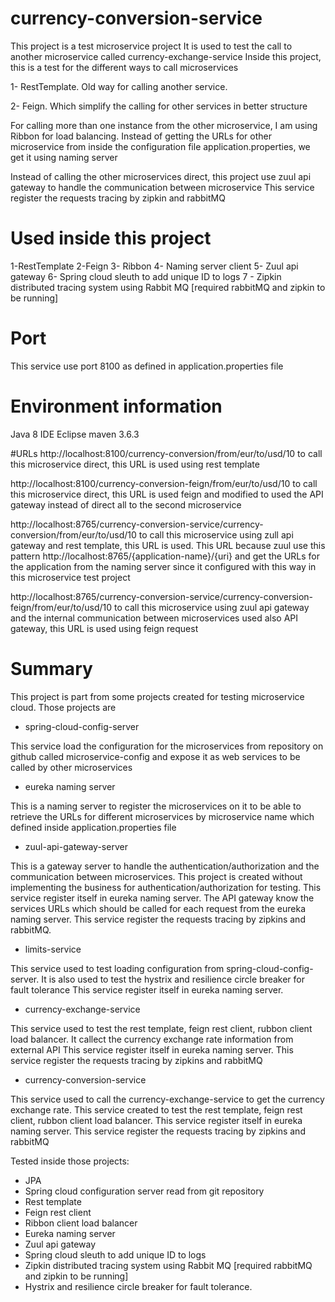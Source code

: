 # currency-conversion-service
This project is a test microservice project
It is used to test the call to another microservice called currency-exchange-service
Inside this project, this is a test for the different ways to call microservices

1- RestTemplate. Old way for calling another service.

2- Feign. Which simplify the calling for other services in better structure

For calling more than one instance from the other microservice, I am using Ribbon for load balancing.
Instead of getting the URLs for other microservice from inside the configuration file application.properties, we get it using naming server 

Instead of calling the other microservices direct, this project use zuul api gateway to handle the communication between microservice
This service register  the requests tracing by zipkin and rabbitMQ

# Used inside this project

1-RestTemplate
2-Feign
3- Ribbon
4- Naming server client
5- Zuul api gateway
6- Spring cloud sleuth to add unique ID to logs
7 - Zipkin distributed tracing system using Rabbit MQ [required rabbitMQ and zipkin to be running]

# Port
This service use port 8100 as defined in application.properties file

# Environment information
Java 8
IDE Eclipse
maven 3.6.3

#URLs
http://localhost:8100/currency-conversion/from/eur/to/usd/10
to call this microservice direct, this URL is used using rest template

http://localhost:8100/currency-conversion-feign/from/eur/to/usd/10
to call this microservice direct, this URL is used feign and modified to used the API gateway instead of direct all to the second microservice

http://localhost:8765/currency-conversion-service/currency-conversion/from/eur/to/usd/10
to call this microservice using zull api gateway and rest template, this URL is used. 
This URL because zuul use this pattern http://localhost:8765/{application-name}/{uri} and get the URLs for the application from the naming server since it configured with this way in this microservice test project

http://localhost:8765/currency-conversion-service/currency-conversion-feign/from/eur/to/usd/10
to call this microservice using zuul api gateway and the internal communication between microservices used also API gateway, this URL is used using feign request

# Summary
This project is part from some projects created for testing microservice cloud. Those projects are
- spring-cloud-config-server

This service load the configuration for the microservices from repository on github called microservice-config and expose it as web services to be called by other microservices

- eureka naming server

This is a naming server to register the microservices on it to be able to
retrieve the URLs for different microservices by microservice name which defined inside application.properties file

- zuul-api-gateway-server

This is a gateway server to handle the authentication/authorization and the communication between microservices.
This project is created without implementing the business for authentication/authorization for testing.
This service register itself in eureka naming server.
The API gateway know the services URLs which should be called for each request from the eureka naming server.
This service register  the requests tracing by zipkins and rabbitMQ.
 
- limits-service

This service used to test loading configuration from spring-cloud-config-server. It is also used to test the hystrix and resilience circle breaker for fault tolerance
This service register itself in eureka naming server.

- currency-exchange-service

This service used to test the rest template, feign rest client, rubbon client load balancer. It callect the currency exchange rate information from external API
This service register itself in eureka naming server.
This service register  the requests tracing by zipkins and rabbitMQ

- currency-conversion-service

This service used to call the currency-exchange-service to get the currency exchange rate.
This service created to test the rest template, feign rest client, rubbon client load balancer.
This service register itself in eureka naming server.
This service register  the requests tracing by zipkins and rabbitMQ

Tested inside those projects:
- JPA
- Spring cloud configuration server read from git repository
- Rest template
- Feign rest client 
- Ribbon client load balancer
- Eureka naming server
- Zuul api gateway
- Spring cloud sleuth to add unique ID to logs
- Zipkin distributed tracing system using Rabbit MQ [required rabbitMQ and zipkin to be running]
- Hystrix and resilience circle breaker for fault tolerance.

